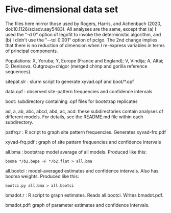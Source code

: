 # Five-dimensional data set

The files here mirror those used by Rogers, Harris, and
Achenbach (2020, doi:10.1126/sciadv.aay5483). All analyses are the
same, except that (a) I used the "-d 0" option of legofit to invoke
the deterministic algorithm, and (b) I didn't use the "--tol 0.001"
option of pclgo. The 2nd change implies that there is no reduction of
dimension when I re-express variables in terms of principal components.

Populations: X, Yoruba; Y, Europe (France and England); V, Vindija; A,
Altai; D, Denisova. Outgroup=chigor (merged chimp and gorilla
reference sequences).

sitepat.slr : slurm script to generate xyvad.opf and boot/*.opf

data.opf : observed site-pattern frequencies and confidence intervals

boot: subdirectory containing .opf files for bootstrap replicates

ad, a, ab, abc, abcd, abd, ac, acd: these subdirectories contain
analyses of different models. For details, see the README.md file
within each subdirectory.

patfrq.r : R script to graph site pattern frequencies. Generates xyvad-frq.pdf

xyvad-frq.pdf : graph of site pattern frequencies and confidence intervals

all.bma : bootstrap model average of all models. Produced like this:

    booma */b2.bepe -F */b2.flat > all.bma

all.bootci : model-averaged estimates and confidence intervals. Also
has booma weights. Produced like this:

    bootci.py all.bma > all.bootci

bmadot.r : R script to graph estimates. Reads all.bootci. Writes
bmadot.pdf.

bmadot.pdf: graph of parameter estimates and confidence intervals.
